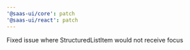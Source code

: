 ```yaml
---
'@saas-ui/core': patch
'@saas-ui/react': patch
---
```


Fixed issue where StructuredListItem would not receive focus
